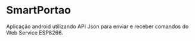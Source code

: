 # SmartPortao


Aplicação android utilizando API Json para enviar e receber comandos do Web Service ESP8266.
